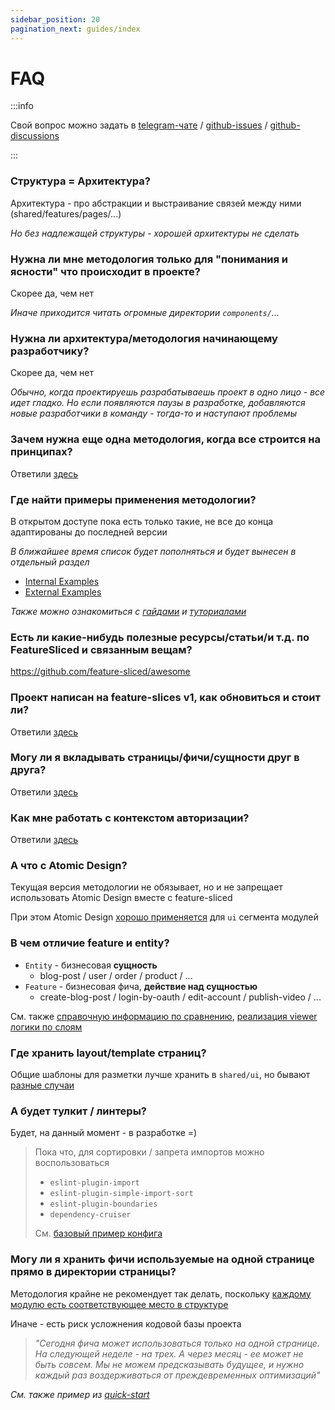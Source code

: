 ```yaml
---
sidebar_position: 20
pagination_next: guides/index
---
```


# FAQ

:::info

Свой вопрос можно задать в [telegram-чате](https://t.me/feature_sliced) / [github-issues](https://github.com/feature-sliced/documentation/issues) / [github-discussions](https://github.com/feature-sliced/documentation/discussions)

:::

### Структура = Архитектура?

Архитектура - про абстракции и выстраивание связей между ними (shared/features/pages/...)

*Но без надлежащей структуры - хорошей архитектуры не сделать*

### Нужна ли мне методология только для "понимания и ясности" что происходит в проекте?

Скорее да, чем нет

*Иначе приходится читать огромные директории `components/`...*

### Нужна ли архитектура/методология начинающему разработчику?

Скорее да, чем нет

*Обычно, когда проектируешь разрабатываешь проект в одно лицо - все идет гладко. Но если появляются паузы в разработке, добавляются новые разработчики в команду - тогда-то и наступают проблемы*

### Зачем нужна еще одна методология, когда все строится на принципах?

Ответили [здесь](/docs/get-started/motivation)

### Где найти примеры применения методологии?

В открытом доступе пока есть только такие, не все до конца адаптированы до последней версии

*В ближайшее время список будет пополняться и будет вынесен в отдельный раздел*

- [Internal Examples](https://github.com/feature-sliced/examples)
- [External Examples](/examples)

*Также можно ознакомиться с [гайдами](/docs/guides/migration-from-v1) и [туториалами](/docs/get-started/tutorial/quick-start)*

### Есть ли какие-нибудь полезные ресурсы/статьи/и т.д. по FeatureSliced и связанным вещам?

<https://github.com/feature-sliced/awesome>

### Проект написан на feature-slices v1, как обновиться и стоит ли?

Ответили [здесь](/docs/guides/migration-from-v1)

### Могу ли я вкладывать страницы/фичи/сущности друг в друга?

Ответили [здесь](/docs/concepts/app-splitting#group-slices)

### Как мне работать с контекстом авторизации?

Ответили [здесь](/docs/guides/examples/viewer)

### А что с Atomic Design?

Текущая версия методологии не обязывает, но и не запрещает использовать Atomic Design вместе с feature-sliced

При этом Atomic Design [хорошо применяется](https://t.me/feature_sliced/1653) для `ui` сегмента модулей

### В чем отличие feature и entity?

- `Entity` - бизнесовая **сущность**
  - blog-post / user / order / product / ...
- `Feature` - бизнесовая фича, **действие над сущностью**
  - create-blog-post / login-by-oauth / edit-account / publish-video / ...

См. также [справочную информацию по сравнению](/docs/reference/layers/overview), [реализация viewer логики по слоям](/docs/guides/examples/viewer)

### Где хранить layout/template страниц?

Общие шаблоны для разметки лучше хранить в `shared/ui`, но бывают [разные случаи](https://github.com/feature-sliced/documentation/discussions/129)

### А будет тулкит / линтеры?

Будет, на данный момент - в разработке =)

> Пока что, для сортировки / запрета импортов можно воспользоваться
>
> - `eslint-plugin-import`
> - `eslint-plugin-simple-import-sort`
> - `eslint-plugin-boundaries`
> - `dependency-cruiser`
>
> См. [базовый пример конфига](https://gist.github.com/azinit/4cb940a1d4a3e05ef47e15aa18a9ecc5)

### Могу ли я хранить фичи используемые на одной странице прямо в директории страницы?

Методология крайне не рекомендует так делать, поскольку [каждому модулю есть соответствующее место в структуре](/docs/concepts/app-splitting)

Иначе - есть риск усложнения кодовой базы проекта

> *"Сегодня фича может использоваться только на одной странице. На следующей неделе - на трех. А через месяц - ее может не быть совсем. Мы не можем предсказывать будущее, и нужно каждый раз воздерживаться от преждевременных оптимизаций"*

*См. также пример из [quick-start](/docs/get-started/tutorial/quick-start#обычный-подход)*
